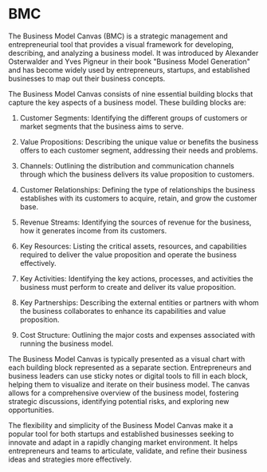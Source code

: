 # BMC

The Business Model Canvas (BMC) is a strategic management and entrepreneurial tool that provides a visual framework for developing, describing, and analyzing a business model. It was introduced by Alexander Osterwalder and Yves Pigneur in their book "Business Model Generation" and has become widely used by entrepreneurs, startups, and established businesses to map out their business concepts.

The Business Model Canvas consists of nine essential building blocks that capture the key aspects of a business model. These building blocks are:

1. Customer Segments: Identifying the different groups of customers or market segments that the business aims to serve.

2. Value Propositions: Describing the unique value or benefits the business offers to each customer segment, addressing their needs and problems.

3. Channels: Outlining the distribution and communication channels through which the business delivers its value proposition to customers.

4. Customer Relationships: Defining the type of relationships the business establishes with its customers to acquire, retain, and grow the customer base.

5. Revenue Streams: Identifying the sources of revenue for the business, how it generates income from its customers.

6. Key Resources: Listing the critical assets, resources, and capabilities required to deliver the value proposition and operate the business effectively.

7. Key Activities: Identifying the key actions, processes, and activities the business must perform to create and deliver its value proposition.

8. Key Partnerships: Describing the external entities or partners with whom the business collaborates to enhance its capabilities and value proposition.

9. Cost Structure: Outlining the major costs and expenses associated with running the business model.

The Business Model Canvas is typically presented as a visual chart with each building block represented as a separate section. Entrepreneurs and business leaders can use sticky notes or digital tools to fill in each block, helping them to visualize and iterate on their business model. The canvas allows for a comprehensive overview of the business model, fostering strategic discussions, identifying potential risks, and exploring new opportunities.

The flexibility and simplicity of the Business Model Canvas make it a popular tool for both startups and established businesses seeking to innovate and adapt in a rapidly changing market environment. It helps entrepreneurs and teams to articulate, validate, and refine their business ideas and strategies more effectively.

